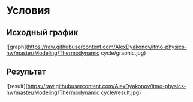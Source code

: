 # Условия
## Исходный график

![graph](https://raw.githubusercontent.com/AlexDyakonov/itmo-physics-hw/master/Modeling/Thermodynamic cycle/graphic.jpg)

## Результат
![result](https://raw.githubusercontent.com/AlexDyakonov/itmo-physics-hw/master/Modeling/Thermodynamic cycle/result.jpg)
